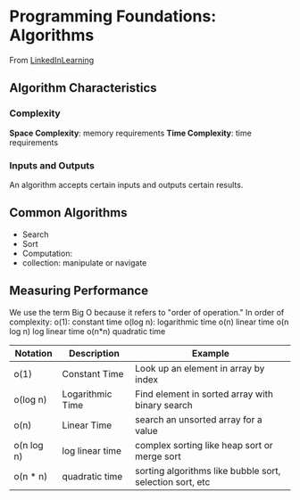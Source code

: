 # Programming Foundations: Algorithms
From [LinkedInLearning](https://www.linkedin.com/learning/programming-foundations-algorithms/)

## Algorithm Characteristics

### Complexity
**Space Complexity**: memory requirements
**Time Complexity**: time requirements

### Inputs and Outputs
An algorithm accepts certain inputs and outputs certain results.

## Common Algorithms
- Search
- Sort
- Computation:
- collection: manipulate or navigate

## Measuring Performance
We use the term Big O because it refers to "order of operation." In order of complexity:
o(1): constant time
o(log n): logarithmic time
o(n) linear time
o(n log n) log linear time
o(n*n) quadratic time



| Notation | Description | Example | 
| -------- | ----------- | ------- |
| o(1) | Constant Time | Look up an element in array by index |
| o(log n) | Logarithmic Time | Find element in sorted array with binary search |
| o(n) | Linear Time | search an unsorted array for a value | 
| o(n log n) | log linear time | complex sorting like heap sort or merge sort |
| o(n * n) | quadratic time | sorting algorithms like bubble sort, selection sort, etc |
